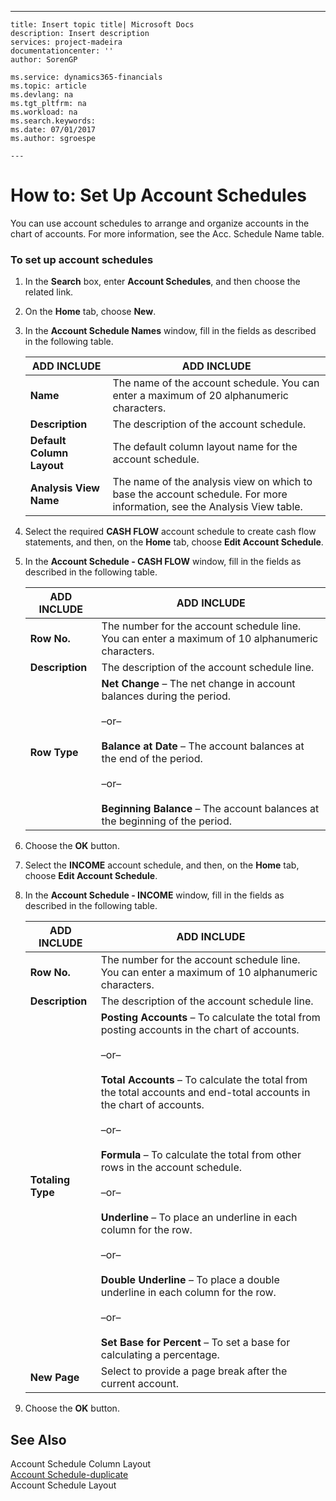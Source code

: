 ---
    title: Insert topic title| Microsoft Docs
    description: Insert description
    services: project-madeira
    documentationcenter: ''
    author: SorenGP

    ms.service: dynamics365-financials
    ms.topic: article
    ms.devlang: na
    ms.tgt_pltfrm: na
    ms.workload: na
    ms.search.keywords:
    ms.date: 07/01/2017
    ms.author: sgroespe

    ---
# How to: Set Up Account Schedules
You can use account schedules to arrange and organize accounts in the chart of accounts. For more information, see the Acc. Schedule Name table.  
  
### To set up account schedules  
  
1.  In the **Search** box, enter **Account Schedules**, and then choose the related link.  
  
2.  On the **Home** tab, choose **New**.  
  
3.  In the **Account Schedule Names** window, fill in the fields as described in the following table.  
  
    |ADD INCLUDE<!--[!INCLUDE[bp_tablefield](../../ApplicationDesign/includes/bp_tablefield_md.md)]-->|ADD INCLUDE<!--[!INCLUDE[bp_tabledescription](../../ApplicationDesign/includes/bp_tabledescription_md.md)]-->|  
    |---------------------------------|---------------------------------------|  
    |**Name**|The name of the account schedule. You can enter a maximum of 20 alphanumeric characters.|  
    |**Description**|The description of the account schedule.|  
    |**Default Column Layout**|The default column layout name for the account schedule.|  
    |**Analysis View Name**|The name of the analysis view on which to base the account schedule. For more information, see the Analysis View table.|  
  
4.  Select the required **CASH FLOW** account schedule to create cash flow statements, and then, on the **Home** tab, choose **Edit Account Schedule**.  
  
5.  In the **Account Schedule \- CASH FLOW** window, fill in the fields as described in the following table.  
  
    |ADD INCLUDE<!--[!INCLUDE[bp_tablefield](../../ApplicationDesign/includes/bp_tablefield_md.md)]-->|ADD INCLUDE<!--[!INCLUDE[bp_tabledescription](../../ApplicationDesign/includes/bp_tabledescription_md.md)]-->|  
    |---------------------------------|---------------------------------------|  
    |**Row No.**|The number for the account schedule line. You can enter a maximum of 10 alphanumeric characters.|  
    |**Description**|The description of the account schedule line.|  
    |**Row Type**|**Net Change** – The net change in account balances during the period.<br /><br /> –or–<br /><br /> **Balance at Date** – The account balances at the end of the period.<br /><br /> –or–<br /><br /> **Beginning Balance** – The account balances at the beginning of the period.|  
  
6.  Choose the **OK** button.  
  
7.  Select the **INCOME** account schedule, and then, on the **Home** tab, choose **Edit Account Schedule**.  
  
8.  In the **Account Schedule \- INCOME** window, fill in the fields as described in the following table.  
  
    |ADD INCLUDE<!--[!INCLUDE[bp_tablefield](../../ApplicationDesign/includes/bp_tablefield_md.md)]-->|ADD INCLUDE<!--[!INCLUDE[bp_tabledescription](../../ApplicationDesign/includes/bp_tabledescription_md.md)]-->|  
    |---------------------------------|---------------------------------------|  
    |**Row No.**|The number for the account schedule line. You can enter a maximum of 10 alphanumeric characters.|  
    |**Description**|The description of the account schedule line.|  
    |**Totaling Type**|**Posting Accounts** – To calculate the total from posting accounts in the chart of accounts.<br /><br /> –or–<br /><br /> **Total Accounts** – To calculate the total from the total accounts and end\-total accounts in the chart of accounts.<br /><br /> –or–<br /><br /> **Formula** – To calculate the total from other rows in the account schedule.<br /><br /> –or–<br /><br /> **Underline** – To place an underline in each column for the row.<br /><br /> –or–<br /><br /> **Double Underline** – To place a double underline in each column for the row.<br /><br /> –or–<br /><br /> **Set Base for Percent** – To set a base for calculating a percentage.|  
    |**New Page**|Select to provide a page break after the current account.|  
  
9. Choose the **OK** button.  
  
## See Also  
 Account Schedule Column Layout   
 [Account Schedule\-duplicate](../Topic/\($%20R_25%20Account%20Schedule%20$\)-duplicate.md)   
 Account Schedule Layout